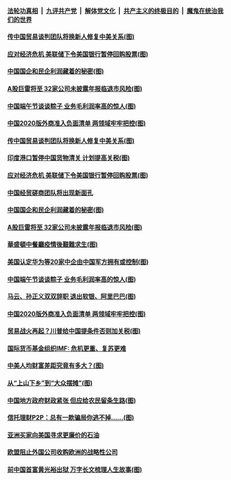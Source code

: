 ####  [法轮功真相](../../../../basic/blob/master/README.md?t=06262102) &nbsp;|&nbsp; [九评共产党](../../../../9ping.md/blob/master/README.md?t=06262102) &nbsp;|&nbsp; [解体党文化](../../../../jtdwh.md/blob/master/README.md?t=06262102)  &nbsp;|&nbsp; [共产主义的终极目的](../../../../gczydzjmd.md/blob/master/README.md?t=06262102) &nbsp;|&nbsp; [魔鬼在统治我们的世界](../../../../mgztzwmdsj.md/blob/master/README.md?t=06262102) 

#### [传中国贸易谈判团队将换新人修复中美关系(图)](../pages/p5/937793.md?t=06262102) 

#### [应对经济危机 美联储下令美国银行暂停回购股票(图)](../pages/p5/937760.md?t=06262102) 

#### [中国国企和民企利润藏着的秘密(图)](../pages/p5/937711.md?t=06262102) 

#### [A股巨雷将至 32家公司未披露年报临退市风险(图)](../pages/p5/937727.md?t=06262102) 

#### [中国端午节谈谈粽子 业务毛利润率高的惊人(图)](../pages/p5/937695.md?t=06262102) 

#### [中国2020版外商准入负面清单 两领域牢牢把控(图)](../pages/p5/937687.md?t=06262102) 

#### [传中国贸易谈判团队将换新人修复中美关系(图)](../pages/p5/937793.md?t=06262102) 

#### [印度港口暂停中国货物清关 计划提高关税(图)](../pages/p5/937779.md?t=06262102) 

#### [应对经济危机 美联储下令美国银行暂停回购股票(图)](../pages/p5/937760.md?t=06262102) 

#### [中国经贸磋商团队将出现新面孔](../pages/p5/937736.md?t=06262102) 

#### [中国国企和民企利润藏着的秘密(图)](../pages/p5/937711.md?t=06262102) 

#### [A股巨雷将至 32家公司未披露年报临退市风险(图)](../pages/p5/937727.md?t=06262102) 

#### [華盛頓中餐廳疫情後艱難求生(图)](../pages/p5/937726.md?t=06262102) 

#### [美国认定华为等20家中企由中国军方拥有或控制(图)](../pages/p5/937724.md?t=06262102) 

#### [中国端午节谈谈粽子 业务毛利润率高的惊人(图)](../pages/p5/937695.md?t=06262102) 

#### [马云、孙正义双双辞职 退出软银、阿里巴巴(图)](../pages/p5/937690.md?t=06262102) 

#### [中国2020版外商准入负面清单 两领域牢牢把控(图)](../pages/p5/937687.md?t=06262102) 

#### [贸易战火再起？川普给中国提条件否则加关税(图)](../pages/p5/937682.md?t=06262102) 

#### [国际货币基金组织IMF: 危机更重、复苏更难](../pages/p5/937676.md?t=06262102) 

#### [中美人均财富差距究竟有多大？(图)](../pages/p5/937633.md?t=06262102) 

#### [从“上山下乡”到“大众摆摊”(图)](../pages/p5/937620.md?t=06262102) 

#### [中国地方政府财政紧张 但应给农民留条生路(图)](../pages/p5/937593.md?t=06262102) 

#### [信托理财P2P：总有一款骗局你逃不掉……(图)](../pages/p5/937618.md?t=06262102) 

#### [亚洲买家向美国寻求更廉价的石油](../pages/p5/937608.md?t=06262102) 

#### [欧盟阻止外国公司收购欧洲的战略性公司](../pages/p5/937606.md?t=06262102) 

#### [前中国首富黄光裕出狱 万字长文梳理人生故事(图)](../pages/p5/937586.md?t=06262102) 

